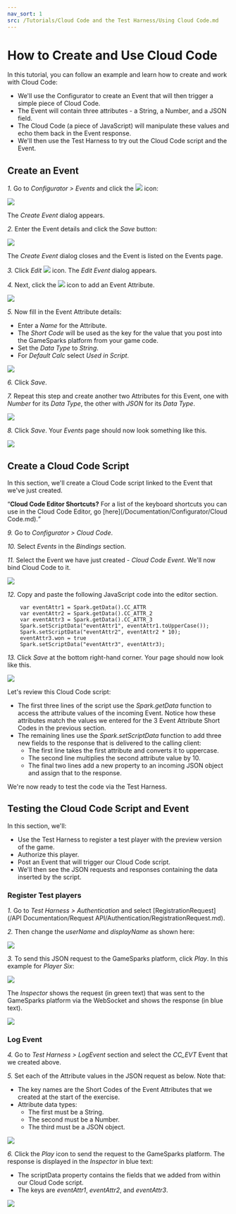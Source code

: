 ```yaml
---
nav_sort: 1
src: /Tutorials/Cloud Code and the Test Harness/Using Cloud Code.md
---
```


# How to Create and Use Cloud Code

In this tutorial, you can follow an example and learn how to create and work with Cloud Code:
* We'll use the Configurator to create an Event that will then trigger a simple piece of Cloud Code.
* The Event will contain three attributes - a String, a Number, and a JSON field.
* The Cloud Code (a piece of JavaScript) will manipulate these values and echo them back in the Event response.
* We'll then use the Test Harness to try out the Cloud Code script and the Event.

## Create an Event

*1.* Go to *Configurator > Events* and click the ![](/img/fa/plus.png) icon:

![](img/CreateCloud/20.png)

The *Create Event* dialog appears.

*2.* Enter the Event details and click the *Save* button:

![](img/CreateCloud/12.png)

The *Create Event* dialog closes and the Event is listed on the Events page.

*3.* Click *Edit* ![](/img/fa/edit.png) icon. The *Edit Event* dialog appears.

*4.* Next, click the ![](/img/fa/plus.png) icon to add an Event Attribute.

![](img/CreateCloud/13.png)

*5.* Now fill in the Event Attribute details:
* Enter a *Name* for the Attribute.
* The *Short Code* will be used as the key for the value that you post into the GameSparks platform from your game code.
* Set the *Data Type* to *String*.
* For *Default Calc* select *Used in Script*.

![](img/CreateCloud/14.png)

*6.* Click *Save*.

*7.* Repeat this step and create another two Attributes for this Event, one with *Number* for its *Data Type*, the other with *JSON* for its *Data Type*.

![](img/CreateCloud/15.png)

*8.* Click *Save*. Your *Events* page should now look something like this.

![](img/CreateCloud/16.png)

## Create a Cloud Code Script

In this section, we'll create a Cloud Code script linked to the Event that we've just created.

<q>**Cloud Code Editor Shortcuts?** For a list of the keyboard shortcuts you can use in the Cloud Code Editor, go [here](/Documentation/Configurator/Cloud Code.md).</q>

*9.* Go to *Configurator > Cloud Code*.

*10.* Select *Events* in the *Bindings* section.

*11.* Select the Event we have just created - *Cloud Code Event*. We'll now bind Cloud Code to it.

![](img/CreateCloud/18.png)

*12.* Copy and paste the following JavaScript code into the editor section.

```  
    var eventAttr1 = Spark.getData().CC_ATTR
    var eventAttr2 = Spark.getData().CC_ATTR_2
    var eventAttr3 = Spark.getData().CC_ATTR_3
    Spark.setScriptData("eventAttr1", eventAttr1.toUpperCase());
    Spark.setScriptData("eventAttr2", eventAttr2 * 10);
    eventAttr3.won = true
    Spark.setScriptData("eventAttr3", eventAttr3);

```

*13.* Click *Save* at the bottom right-hand corner. Your page should now look like this.

![](img/CreateCloud/19.png)

Let's review this Cloud Code script:
* The first three lines of the script use the *Spark.getData* function to access the attribute values of the incoming Event. Notice how these attributes match the values we entered for the 3 Event Attribute Short Codes in the previous section.
* The remaining lines use the *Spark.setScriptData* function to add three new fields to the response that is delivered to the calling client:
  * The first line takes the first attribute and converts it to uppercase.
  * The second line multiplies the second attribute value by 10.
  * The final two lines add a new property to an incoming JSON object and assign that to the response.

We're now ready to test the code via the Test Harness.

## Testing the Cloud Code Script and Event

In this section, we'll:
* Use the Test Harness to register a test player with the preview version of the game.
* Authorize this player.
* Post an Event that will trigger our Cloud Code script.
* We'll then see the JSON requests and responses containing the data inserted by the script.

### Register Test players

*1.* Go to *Test Harness > Authentication* and select [RegistrationRequest](/API Documentation/Request API/Authentication/RegistrationRequest.md).

*2.* Then change the *userName* and *displayName* as shown here:

![](img/CreateCloud/9.png)

*3.* To send this JSON request to the GameSparks platform, click *Play*. In this example for *Player Six*:

![](img/CreateCloud/10.png)

The *Inspector* shows the request (in green text) that was sent to the GameSparks platform via the WebSocket and shows the response (in blue text).

![](img/CreateCloud/17.png)

### Log Event

*4.* Go to *Test Harness > LogEvent* section and select the *CC_EVT* Event that we created above.

*5.* Set each of the Attribute values in the JSON request as below. Note that:
  * The key names are the Short Codes of the Event Attributes that we created at the start of the exercise.
  * Attribute data types:
    * The first must be a String.
    * The second must be a Number.
    * The third must be a JSON object.

![](img/CreateCloud/11.png)

*6.* Click the *Play* icon to send the request to the GameSparks platform. The response is displayed in the *Inspector* in blue text:
* The scriptData property contains the fields that we added from within our Cloud Code script.
* The keys are *eventAttr1*, *eventAttr2*, and *eventAttr3*.

![](img/CreateCloud/12.jpg)

